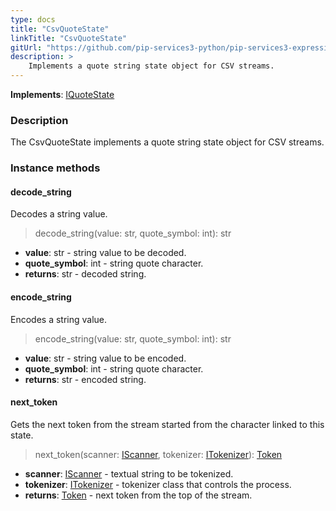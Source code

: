 ```yaml
---
type: docs
title: "CsvQuoteState"
linkTitle: "CsvQuoteState"
gitUrl: "https://github.com/pip-services3-python/pip-services3-expressions-python"
description: > 
    Implements a quote string state object for CSV streams.
---
```


**Implements**: [IQuoteState](../../tokenizers/iquote_state)

### Description

The CsvQuoteState implements a quote string state object for CSV streams.

### Instance methods

#### decode_string
Decodes a string value.

> decode_string(value: str, quote_symbol: int): str

- **value**: str - string value to be decoded.
- **quote_symbol**: int - string quote character.
- **returns**: str - decoded string.


#### encode_string
Encodes a string value.

> encode_string(value: str, quote_symbol: int): str 

- **value**: str - string value to be encoded.
- **quote_symbol**: int - string quote character.
- **returns**: str - encoded string.


#### next_token
Gets the next token from the stream started from the character linked to this state.

> next_token(scanner: [IScanner](../../io/iscanner), tokenizer: [ITokenizer](../../tokenizers/itokenizer)): [Token](../../tokenizers/token)

- **scanner**: [IScanner](../../io/iscanner) - textual string to be tokenized.
- **tokenizer**: [ITokenizer](../../tokenizers/itokenizer) - tokenizer class that controls the process.
- **returns**: [Token](../../tokenizers/token) - next token from the top of the stream.

